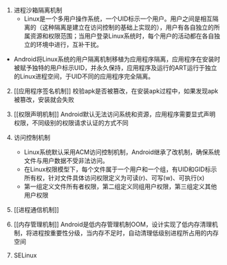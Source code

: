1. 进程沙箱隔离机制
   - Linux是一个多用户操作系统，一个UID标示一个用户。用户之间是相互隔离的（这种隔离是建立在访问控制的基础上实现的），用户有各自独立的所属资源和权限范围；当用户登录Linux系统时，每个用户的活动都在各自独立的环境中进行，互补干扰。
  - Android将Linux系统的用户隔离机制移植为应用程序隔离，应用程序在安装时被赋予独特的用户标示UID，并永久保持，应用程序及运行的ART运行于独立的Linux进程空间，于UID不同的应用程序完全隔离。
  
2. [[应用程序签名机制]]
   校验apk是否被篡改，在安装apk过程中，如果发现apk被篡改，安装就会失败
   
3. [[权限声明机制]]
   Android默认无法访问系统和资源，应用程序需要显式声明权限，不同级别的权限请求认证的方式不同
   
4. 访问控制机制
   - Linux系统默认采用ACM访问控制机制，Android继承了改机制，确保系统文件与用户数据不受非法访问。
   - 在Linux权限模型下，每个文件属于一个用户和一个组，有UID和GID标示所有权，针对文件具体访问权限定义为可读(r)、可写(w)、可执行(x)
   - 第一组定义文件所有者权限，第二组定义同组用户权限，第三组定义其他用户权限
  
5. [[进程通信机制]]
 
6. [[内存管理机制]]
  Android是低内存管理机制OOM，设计实现了低内存清理机制，将进程按重要性分级，当内存不足时，自动清理低级别进程所占用的内存空间
  
7. SELinux